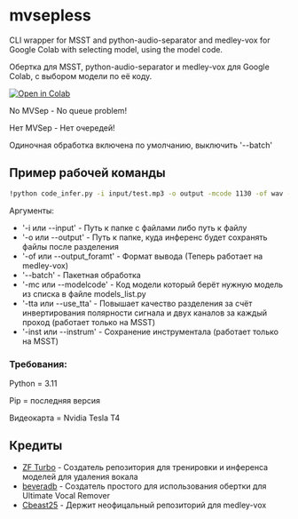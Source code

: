 # mvsepless
CLI wrapper for MSST and python-audio-separator and medley-vox for Google Colab with selecting model, using the model code.

Обертка для MSST, python-audio-separator и medley-vox для Google Colab, с выбором модели по её коду.

[![Open in Colab](https://colab.research.google.com/assets/colab-badge.svg)](https://colab.research.google.com/github/noblebarkrr/mvsepless/blob/test/mvsepless_cli_test_0_0_6.ipynb)

No MVSep - No queue problem!

Нет MVSep - Нет очередей!

Одиночная обработка включена по умолчанию, выключить '--batch'

## Пример рабочей команды

```bash
!python code_infer.py -i input/test.mp3 -o output -mcode 1130 -of wav -inst
```
Аргументы:

* '-i или --input' - Путь к папке с файлами либо путь к файлу
* '-o или --output' - Путь к папке, куда инференс будет сохранять файлы после разделения
* '-of или --output_foramt' - Формат вывода (Теперь работает на medley-vox)
* '--batch' - Пакетная обработка
* '-mc или --modelcode' - Код модели который берёт нужную модель из списка в файле models_list.py
* '-tta или --use_tta' - Повышает качество разделения за счёт инвертирования полярности сигнала и двух каналов за каждый проход (работает только на MSST)
* '-inst или --instrum' - Сохранение инструментала (работает только на MSST)

### Требования:

Python = 3.11

Pip = последняя версия

Видеокарта = Nvidia Tesla T4

## Кредиты

- [ZF Turbo](https://github.com/ZFTurbo) - Создатель репозитория для тренировки и инференса моделей для удаления вокала
- [beveradb](https://github.com/beveradb) - Создатель простого для использования обертки для Ultimate Vocal Remover
- [Cbeast25](https://github.com/Cbeast25) - Держит неофицальный репозиторий для medley-vox
